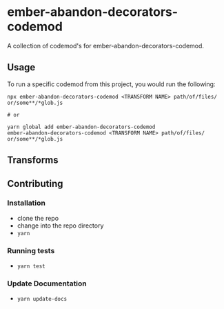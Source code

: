 # ember-abandon-decorators-codemod


A collection of codemod's for ember-abandon-decorators-codemod.

## Usage

To run a specific codemod from this project, you would run the following:

```
npx ember-abandon-decorators-codemod <TRANSFORM NAME> path/of/files/ or/some**/*glob.js

# or

yarn global add ember-abandon-decorators-codemod
ember-abandon-decorators-codemod <TRANSFORM NAME> path/of/files/ or/some**/*glob.js
```

## Transforms

<!--TRANSFORMS_START-->
<!--TRANSFORMS_END-->

## Contributing

### Installation

* clone the repo
* change into the repo directory
* `yarn`

### Running tests

* `yarn test`

### Update Documentation

* `yarn update-docs`